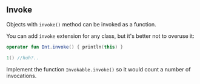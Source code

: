 ## Invoke

Objects with `invoke()` method can be invoked as a function.

You can add `invoke` extension for any class, but it's better not to overuse it:

```kotlin
operator fun Int.invoke() { println(this) }

1() //huh?..
```

Implement the function `Invokable.invoke()` so it would count a number of invocations.
